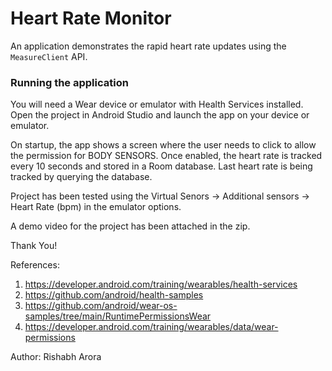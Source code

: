 # Heart Rate Monitor

An application demonstrates the rapid heart rate updates using the `MeasureClient`
API.

### Running the application

You will need a Wear device or emulator with Health Services installed. Open the project in Android
Studio and launch the app on your device or emulator.

On startup, the app shows a screen where the user needs to click to allow the permission for BODY
SENSORS. Once enabled, the heart rate is tracked every 10 seconds and stored in a Room database.
Last heart rate is being tracked by querying the database.

Project has been tested using the Virtual Senors -> Additional sensors -> Heart Rate (bpm) in the
emulator options.

A demo video for the project has been attached in the zip.

Thank You!

References:

1. https://developer.android.com/training/wearables/health-services
2. https://github.com/android/health-samples
3. https://github.com/android/wear-os-samples/tree/main/RuntimePermissionsWear
4. https://developer.android.com/training/wearables/data/wear-permissions

Author: Rishabh Arora


